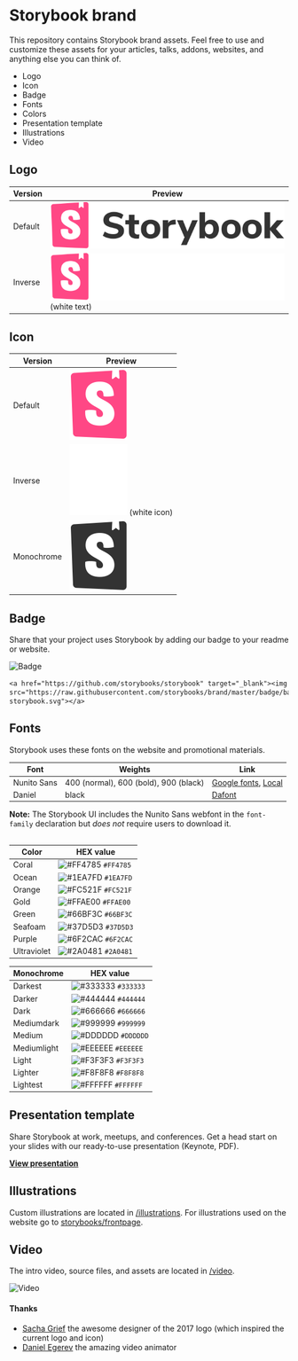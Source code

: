 # Storybook brand

This repository contains Storybook brand assets. Feel free to use and customize these assets for your articles, talks, addons, websites, and anything else you can think of.

- Logo
- Icon
- Badge
- Fonts
- Colors
- Presentation template
- Illustrations
- Video

## Logo

| Version | Preview |
|---|---|
| Default | ![Default](./logo/logo-storybook-default.svg) |  
| Inverse | ![Inverse](./logo/logo-storybook-inverse.svg) (white text) |

## Icon

| Version | Preview |
|---|---|
| Default | ![Default](./icon/icon-storybook-default.svg) |  
| Inverse | ![Inverse](./icon/icon-storybook-inverse.svg) (white icon) |
| Monochrome | ![Monochrome](./icon/icon-storybook-monochrome.svg) |

## Badge

Share that your project uses Storybook by adding our badge to your readme or website.

![Badge](./badge/badge-storybook.svg)

```
<a href="https://github.com/storybooks/storybook" target="_blank"><img src="https://raw.githubusercontent.com/storybooks/brand/master/badge/badge-storybook.svg"></a>
```


## Fonts
Storybook uses these fonts on the website and promotional materials.

| Font  |  Weights  |  Link |
|---|---|---|
| Nunito Sans  | 400 (normal), 600 (bold), 900 (black) | [Google fonts](https://fonts.google.com/specimen/Nunito+Sans), [Local](./fonts) |  
| Daniel   |  black |  [Dafont](https://www.dafont.com/daniel.font) |

**Note:** The Storybook UI includes the Nunito Sans webfont in the `font-family` declaration but *does not* require users to download it.

##
| Color     | HEX value |
|------------|-----------|
| Coral       | ![#FF4785](https://via.placeholder.com/15.png/FF4785?text=%20) `#FF4785` |
| Ocean     | ![#1EA7FD](https://via.placeholder.com/15.png/1EA7FD?text=%20) `#1EA7FD` |
| Orange     | ![#FC521F](https://via.placeholder.com/15.png/FC521F?text=%20) `#FC521F` |
| Gold      | ![#FFAE00](https://via.placeholder.com/15.png/FFAE00?text=%20) `#FFAE00` |
| Green       | ![#66BF3C](https://via.placeholder.com/15.png/66BF3C?text=%20) `#66BF3C` |
| Seafoam      | ![#37D5D3](https://via.placeholder.com/15.png/37D5D3?text=%20) `#37D5D3` |
| Purple      | ![#6F2CAC](https://via.placeholder.com/15.png/6F2CAC?text=%20) `#6F2CAC` |
| Ultraviolet      | ![#2A0481](https://via.placeholder.com/15.png/2A0481?text=%20) `#2A0481` |


| Monochrome  | HEX value |
|------------|-----------|
| Darkest       | ![#333333](https://via.placeholder.com/15.png/333333?text=%20) `#333333` |
| Darker     | ![#444444](https://via.placeholder.com/15.png/444444?text=%20) `#444444` |
| Dark     | ![#666666](https://via.placeholder.com/15.png/666666?text=%20) `#666666` |
| Mediumdark      | ![#999999](https://via.placeholder.com/15.png/999999?text=%20) `#999999` |
| Medium       | ![#DDDDDD](https://via.placeholder.com/15.png/DDDDDD?text=%20) `#DDDDDD` |
| Mediumlight      | ![#EEEEEE](https://via.placeholder.com/15.png/EEEEEE?text=%20) `#EEEEEE` |
| Light      | ![#F3F3F3](https://via.placeholder.com/15.png/F3F3F3?text=%20) `#F3F3F3` |
| Lighter      | ![#F8F8F8](https://via.placeholder.com/15.png/F8F8F8?text=%20) `#F8F8F8` |
| Lightest      | ![#FFFFFF](https://via.placeholder.com/15.png/FFFFFF?text=%20) `#FFFFFF` |

## Presentation template
Share Storybook at work, meetups, and conferences. Get a head start on your slides with our ready-to-use presentation (Keynote, PDF).

[**View presentation**](./presentation)

## Illustrations
Custom illustrations are located in [/illustrations](./illustrations).
For illustrations used on the website go to [storybooks/frontpage](https://github.com/storybooks/frontpage/).

## Video
The intro video, source files, and assets are located in [/video](./video).

![Video](./video/2018/storybook-intro-animation.gif)

#### Thanks
- [Sacha Grief](https://github.com/SachaG) the awesome designer of the 2017 logo (which inspired the current logo and icon)
- [Daniel Egerev](https://twitter.com/iDanb0) the amazing video animator
